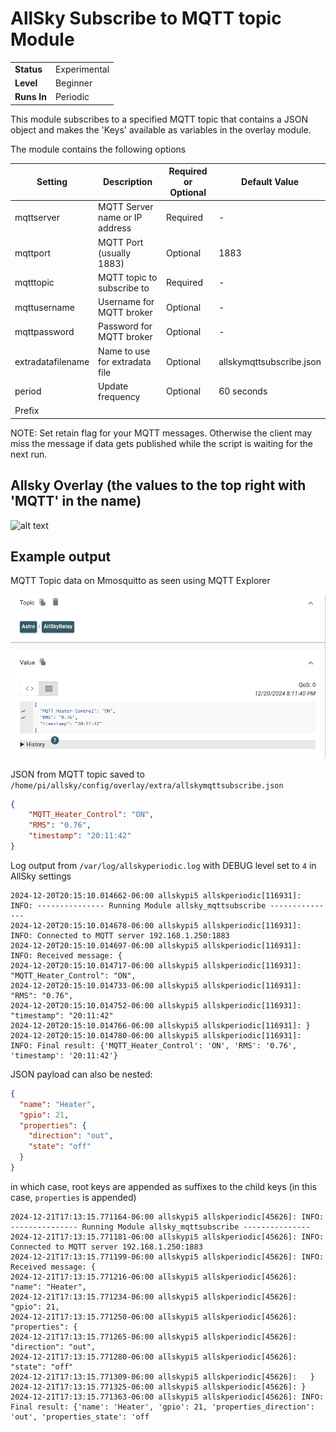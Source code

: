 # AllSky Subscribe to MQTT topic Module

|             |                      |
|-------------|----------------------|
| **Status**  | Experimental         |
| **Level**   | Beginner             |
| **Runs In** | Periodic |

This module subscribes to a specified MQTT topic that contains a JSON object and makes the 'Keys' available as variables in the overlay module.


The module contains the following options

| Setting              | Description                      |Required or Optional |Default Value
|----------------------|----------------------------------|---------------------|-----------
| mqttserver           | MQTT Server name or IP address   |Required             |-
| mqttport             | MQTT Port (usually 1883)         |Optional             |1883
| mqtttopic            | MQTT topic to subscribe to       |Required             |-
| mqttusername         | Username for MQTT broker         |Optional             |-
| mqttpassword         | Password for MQTT broker         |Optional             |-
| extradatafilename    | Name to use for extradata file   |Optional             |allskymqttsubscribe.json
| period               | Update frequency                 |Optional             |60 seconds
| Prefix               | 

NOTE: Set retain flag for your MQTT messages. Otherwise the client may miss the message if data gets published while the script is waiting for the next run.
 
## Allsky Overlay (the values to the top right with 'MQTT' in the name)

![alt text](image-1.png)

## Example output 

MQTT Topic data on Mmosquitto as seen using MQTT Explorer

![alt text](image.png)

JSON from MQTT topic saved to `/home/pi/allsky/config/overlay/extra/allskymqttsubscribe.json`

```json
{
    "MQTT_Heater_Control": "ON",
    "RMS": "0.76",
    "timestamp": "20:11:42"
}
```

Log output from `/var/log/allskyperiodic.log` with DEBUG level set to `4` in AllSky settings

```shell
2024-12-20T20:15:10.014662-06:00 allskypi5 allskperiodic[116931]: INFO: --------------- Running Module allsky_mqttsubscribe ---------------
2024-12-20T20:15:10.014678-06:00 allskypi5 allskperiodic[116931]: INFO: Connected to MQTT server 192.168.1.250:1883
2024-12-20T20:15:10.014697-06:00 allskypi5 allskperiodic[116931]: INFO: Received message: {
2024-12-20T20:15:10.014717-06:00 allskypi5 allskperiodic[116931]:   "MQTT_Heater_Control": "ON",
2024-12-20T20:15:10.014733-06:00 allskypi5 allskperiodic[116931]:   "RMS": "0.76",
2024-12-20T20:15:10.014752-06:00 allskypi5 allskperiodic[116931]:   "timestamp": "20:11:42"
2024-12-20T20:15:10.014766-06:00 allskypi5 allskperiodic[116931]: }
2024-12-20T20:15:10.014780-06:00 allskypi5 allskperiodic[116931]: INFO: Final result: {'MQTT_Heater_Control': 'ON', 'RMS': '0.76', 'timestamp': '20:11:42'}
```

JSON payload can also be nested:

```json
{
  "name": "Heater",
  "gpio": 21,
  "properties": {
    "direction": "out",
    "state": "off"
  }
}
```

in which case, root keys are appended as suffixes to the child keys (in this case, `properties` is appended)

```shell
2024-12-21T17:13:15.771164-06:00 allskypi5 allskperiodic[45626]: INFO: --------------- Running Module allsky_mqttsubscribe ---------------
2024-12-21T17:13:15.771181-06:00 allskypi5 allskperiodic[45626]: INFO: Connected to MQTT server 192.168.1.250:1883
2024-12-21T17:13:15.771199-06:00 allskypi5 allskperiodic[45626]: INFO: Received message: {
2024-12-21T17:13:15.771216-06:00 allskypi5 allskperiodic[45626]:   "name": "Heater",
2024-12-21T17:13:15.771234-06:00 allskypi5 allskperiodic[45626]:   "gpio": 21,
2024-12-21T17:13:15.771250-06:00 allskypi5 allskperiodic[45626]:   "properties": {
2024-12-21T17:13:15.771265-06:00 allskypi5 allskperiodic[45626]:     "direction": "out",
2024-12-21T17:13:15.771280-06:00 allskypi5 allskperiodic[45626]:     "state": "off"
2024-12-21T17:13:15.771309-06:00 allskypi5 allskperiodic[45626]:   }
2024-12-21T17:13:15.771325-06:00 allskypi5 allskperiodic[45626]: }
2024-12-21T17:13:15.771363-06:00 allskypi5 allskperiodic[45626]: INFO: Final result: {'name': 'Heater', 'gpio': 21, 'properties_direction': 'out', 'properties_state': 'off
```
